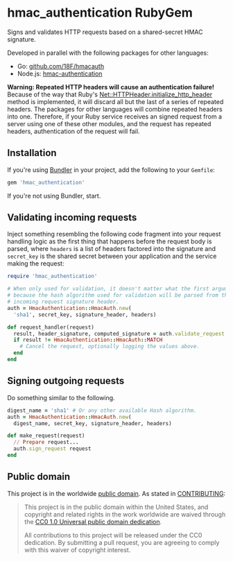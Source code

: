 # hmac_authentication RubyGem

Signs and validates HTTP requests based on a shared-secret HMAC signature.

Developed in parallel with the following packages for other languages:
- Go: [github.com/18F/hmacauth](https://github.com/18F/hmacauth/)
- Node.js: [hmac-authentication](https://www.npmjs.com/package/hmac-authentication)

**Warning: Repeated HTTP headers will cause an authentication failure!**
Because of the way that Ruby's
[Net::HTTPHeader.initialize_http_header](https://github.com/rubysl/rubysl-net-http/blob/2.0/lib/net/http/header.rb)
method is implemented, it will discard all but the last of a series of
repeated headers. The packages for other languages will combine repeated
headers into one. Therefore, if your Ruby service receives an signed request
from a server using one of these other modules, and the request has repeated
headers, authentication of the request will fail.

## Installation

If you're using [Bundler](http://bundler.io) in your project, add the
following to your `Gemfile`:

```ruby
gem 'hmac_authentication'
```

If you're not using Bundler, start.

## Validating incoming requests

Inject something resembling the following code fragment into your request
handling logic as the first thing that happens before the request body is
parsed, where `headers` is a list of headers factored into the signature and
`secret_key` is the shared secret between your application and the service
making the request:

```ruby
require 'hmac_authentication'

# When only used for validation, it doesn't matter what the first argument is,
# because the hash algorithm used for validation will be parsed from the
# incoming request signature header.
auth = HmacAuthentication::HmacAuth.new(
  'sha1', secret_key, signature_header, headers)

def request_handler(request)
  result, header_signature, computed_signature = auth.validate_request request
  if result != HmacAuthentication::HmacAuth::MATCH
    # Cancel the request, optionally logging the values above.
  end
end
```

## Signing outgoing requests

Do something similar to the following.

```ruby
digest_name = 'sha1' # Or any other available Hash algorithm.
auth = HmacAuthentication::HmacAuth.new(
  digest_name, secret_key, signature_header, headers)

def make_request(request)
  // Prepare request...
  auth.sign_request request
end
```

## Public domain

This project is in the worldwide [public domain](LICENSE.md). As stated in [CONTRIBUTING](CONTRIBUTING.md):

> This project is in the public domain within the United States, and copyright and related rights in the work worldwide are waived through the [CC0 1.0 Universal public domain dedication](https://creativecommons.org/publicdomain/zero/1.0/).
>
> All contributions to this project will be released under the CC0
>dedication. By submitting a pull request, you are agreeing to comply
>with this waiver of copyright interest.
